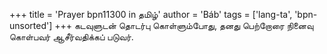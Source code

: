 +++
title = 'Prayer bpn11300 in தமிழ்'
author = 'Báb'
tags = ['lang-ta', 'bpn-unsorted']
+++
கடவுளுடன் தொடர்பு கொள்ளும்போது, தனது பெற்றோரை நினைவு கொள்பவர் ஆசீர்வதிக்கப் படுவர்.
